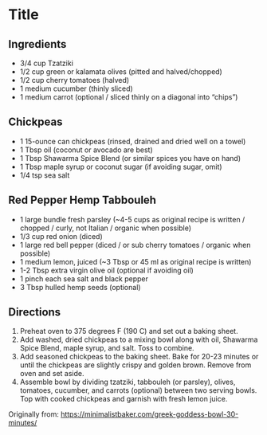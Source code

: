 Title
=========

Ingredients
-----------
 * 3/4 cup Tzatziki
 * 1/2 cup green or kalamata olives (pitted and halved/chopped)
 * 1/2 cup cherry tomatoes (halved)
 * 1 medium cucumber (thinly sliced)
 * 1 medium carrot (optional / sliced thinly on a diagonal into “chips”)

Chickpeas
-----------
 * 1 15-ounce can chickpeas (rinsed, drained and dried well on a towel)
 * 1 Tbsp oil (coconut or avocado are best)
 * 1 Tbsp Shawarma Spice Blend (or similar spices you have on hand)
 * 1 Tbsp maple syrup or coconut sugar (if avoiding sugar, omit)
 * 1/4 tsp sea salt

Red Pepper Hemp Tabbouleh
-----------
 * 1 large bundle fresh parsley (~4-5 cups as original recipe is written / chopped / curly, not Italian / organic when possible)
 * 1/3 cup red onion (diced)
 * 1 large red bell pepper (diced / or sub cherry tomatoes / organic when possible)
 * 1 medium lemon, juiced (~3 Tbsp or 45 ml as original recipe is written)
 * 1-2 Tbsp extra virgin olive oil (optional if avoiding oil)
 * 1 pinch each sea salt and black pepper
 * 3 Tbsp hulled hemp seeds (optional)

Directions
---------
 1. Preheat oven to 375 degrees F (190 C) and set out a baking sheet.
 2. Add washed, dried chickpeas to a mixing bowl along with oil, Shawarma Spice Blend, maple syrup, and salt. Toss to combine.
 3. Add seasoned chickpeas to the baking sheet. Bake for 20-23 minutes or until the chickpeas are slightly crispy and golden brown. Remove from oven and set aside.
 4. Assemble bowl by dividing tzatziki, tabbouleh (or parsley), olives, tomatoes, cucumber, and carrots (optional) between two serving bowls. Top with cooked chickpeas and garnish with fresh lemon juice.

Originally from:
  https://minimalistbaker.com/greek-goddess-bowl-30-minutes/
